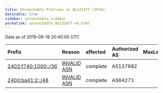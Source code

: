 ```yaml
---
title: Unreachable Prefixes in AS131477 (IPv6)
datatable: true
sidebar: unreachable_sidebar
permalink: unreachable_AS131477-v6.html
---
```


Data as of 2019-06-19 20:45:00 UTC


<div class="datatable-begin"></div>

| Prefix                                                           | Reason                                                                                                      | affected   | Authorized AS   |   MaxLength | Anchor                                       |   unreachable /48s |
|:-----------------------------------------------------------------|:------------------------------------------------------------------------------------------------------------|:-----------|:----------------|------------:|:---------------------------------------------|-------------------:|
| [2402:f740:1000::/36](https://stat.ripe.net/2402:f740:1000::/36) | [INVALID ASN](https://rpki-validator.ripe.net/announcement-preview?asn=AS131477&prefix=2402:f740:1000::/36) | complete   | AS137882        |          32 | [APNIC](unreachable_APNIC_RPKI_Root-v6.html) |               4096 |
| [2400:ba41:2::/48](https://stat.ripe.net/2400:ba41:2::/48)       | [INVALID ASN](https://rpki-validator.ripe.net/announcement-preview?asn=AS131477&prefix=2400:ba41:2::/48)    | complete   | AS64271         |          32 | [APNIC](unreachable_APNIC_RPKI_Root-v6.html) |                  1 |

<div class="datatable-end"></div>